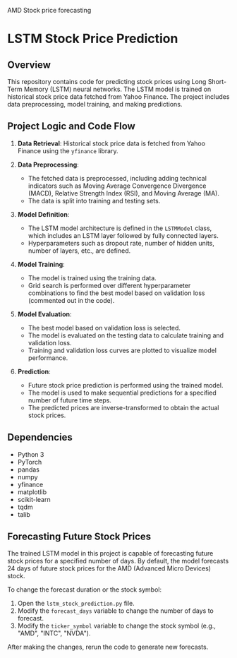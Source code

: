 AMD Stock price forecasting
# LSTM Stock Price Prediction

## Overview
This repository contains code for predicting stock prices using Long Short-Term Memory (LSTM) neural networks. The LSTM model is trained on historical stock price data fetched from Yahoo Finance. The project includes data preprocessing, model training, and making predictions.

## Project Logic and Code Flow
1. **Data Retrieval**: Historical stock price data is fetched from Yahoo Finance using the `yfinance` library.

2. **Data Preprocessing**: 
   - The fetched data is preprocessed, including adding technical indicators such as Moving Average Convergence Divergence (MACD), Relative Strength Index (RSI), and Moving Average (MA).
   - The data is split into training and testing sets. 

3. **Model Definition**: 
   - The LSTM model architecture is defined in the `LSTMModel` class, which includes an LSTM layer followed by fully connected layers.
   - Hyperparameters such as dropout rate, number of hidden units, number of layers, etc., are defined.

4. **Model Training**: 
   - The model is trained using the training data.
   - Grid search is performed over different hyperparameter combinations to find the best model based on validation loss (commented out in the code).

5. **Model Evaluation**: 
   - The best model based on validation loss is selected.
   - The model is evaluated on the testing data to calculate training and validation loss.
   - Training and validation loss curves are plotted to visualize model performance.

6. **Prediction**: 
   - Future stock price prediction is performed using the trained model.
   - The model is used to make sequential predictions for a specified number of future time steps.
   - The predicted prices are inverse-transformed to obtain the actual stock prices.

## Dependencies
- Python 3
- PyTorch
- pandas
- numpy
- yfinance
- matplotlib
- scikit-learn
- tqdm
- talib

## Forecasting Future Stock Prices
The trained LSTM model in this project is capable of forecasting future stock prices for a specified number of days. By default, the model forecasts 24 days of future stock prices for the AMD (Advanced Micro Devices) stock.

To change the forecast duration or the stock symbol:
1. Open the `lstm_stock_prediction.py` file.
2. Modify the `forecast_days` variable to change the number of days to forecast.
3. Modify the `ticker_symbol` variable to change the stock symbol (e.g., "AMD", "INTC", "NVDA").

After making the changes, rerun the code to generate new forecasts.
